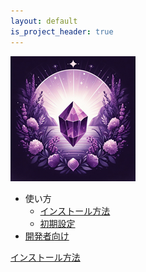 ```yaml
---
layout: default
is_project_header: true
---
```


<div class="top-layout">
  <p class="img-box">
    <img alt="application icon" src="img/icon_200.png" />
  </p>
  <ul class="page-list">
    <li>使い方
      <ul>
        <li><a href="detail/install.html">インストール方法</a></li>
        <li><a href="detail/setup.html">初期設定</a></li>
      </ul>
    </li>
    <li><a href="detail/developer.html">開発者向け</a></li>
  </ul>
</div>

<div class="nav">
  <p class="nav__btn nav__btn--empty"></p>
  <a href="detail/install.html" class="nav__btn nav__btn--next">インストール方法</a>
</div>
